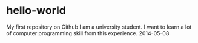 # hello-world
My first repository on Github
I am a university student. I want to learn a lot of computer programming skill from this experience.
2014-05-08

